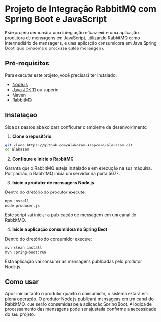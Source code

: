 # Projeto de Integração RabbitMQ com Spring Boot e JavaScript

Este projeto demonstra uma integração eficaz entre uma aplicação produtora de mensagens em JavaScript, utilizando RabbitMQ como intermediário de mensagens, e uma aplicação consumidora em Java Spring Boot, que consome e processa estas mensagens.

## Pré-requisitos

Para executar este projeto, você precisará ter instalado:

- [Node.js](https://nodejs.org/)
- [Java JDK 11](https://www.oracle.com/java/technologies/javase-jdk11-downloads.html) ou superior
- [Maven](https://maven.apache.org/)
- [RabbitMQ](https://www.rabbitmq.com/download.html)

## Instalação

Siga os passos abaixo para configurar o ambiente de desenvolvimento:

1. **Clone o repositório**

```bash
git clone https://github.com/Alakazam-Asapcard/alakazam.git
cd alakazam
```

2. **Configure e inicie o RabbitMQ**

Garanta que o RabbitMQ esteja instalado e em execução na sua máquina. Por padrão, o RabbitMQ inicia um servidor na porta 5672.

3. **Inicie o produtor de mensagens Node.js**

Dentro do diretório do produtor execute:

```bash
npm install
node producer.js
```

Este script vai iniciar a publicação de mensagens em um canal do RabbitMQ.

4. **Inicie a aplicação consumidora no Spring Boot**

Dentro do diretório do consumidor execute:

```bash
mvn clean install
mvn spring-boot:run
```

Esta aplicação vai consumir as mensagens publicadas pelo produtor Node.js.

## Como usar

Após iniciar tanto o produtor quanto o consumidor, o sistema estará em plena operação. O produtor Node.js publicará mensagens em um canal do RabbitMQ, que serão consumidas pela aplicação Spring Boot. A lógica de processamento das mensagens pode ser ajustada conforme a necessidade do seu projeto.


